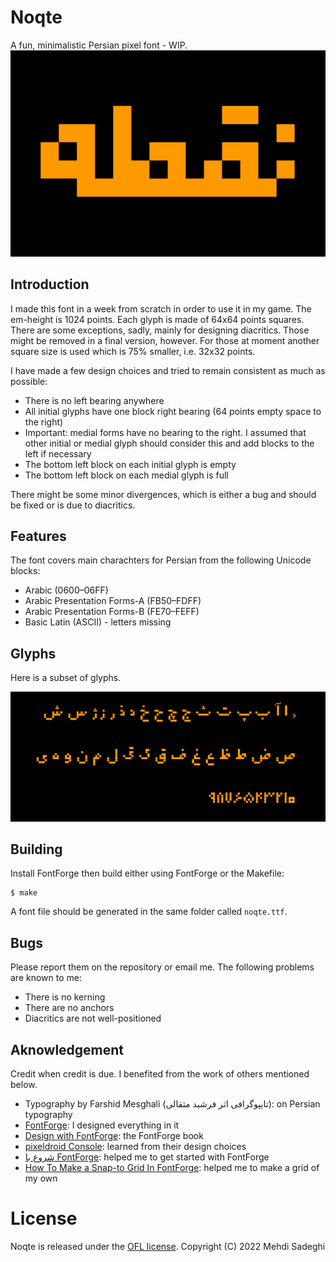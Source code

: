 # Noqte
A fun, minimalistic Persian pixel font - WIP.
![](noqte.png)

## Introduction
I made this font in a week from scratch in order to use it in my game. The em-height is 1024 points. Each glyph is made of 64x64 points squares. There are some exceptions, sadly, mainly for designing diacritics. Those might be removed in a final version, however. For those at moment another square size is used which is 75% smaller, i.e. 32x32 points.

I have made a few design choices and tried to remain consistent as much as possible:
- There is no left bearing anywhere
- All initial glyphs have one block right bearing (64 points empty space to the right)
- Important: medial forms have no bearing to the right. I assumed that other initial or medial glyph should consider this and add blocks to the left if necessary
- The bottom left block on each initial glyph is empty
- The bottom left block on each medial glyph is full

There might be some minor divergences, which is either a bug and should be fixed or is due to diacritics.

## Features
The font covers main charachters for Persian from the following Unicode blocks:
- Arabic (0600–06FF)
- Arabic Presentation Forms-A (FB50–FDFF)
- Arabic Presentation Forms-B (FE70–FEFF)
- Basic Latin (ASCII) - letters missing

## Glyphs
Here is a subset of glyphs.

![](glyphs.png)

## Building
Install FontForge then build either using FontForge or the Makefile:

	$ make

A font file should be generated in the same folder called `noqte.ttf`.

## Bugs
Please report them on the repository or email me. The following problems are known to me:

- There is no kerning
- There are no anchors
- Diacritics are not well-positioned

## Aknowledgement
Credit when credit is due. I benefited from the work of others mentioned below.

- Typography by Farshid Mesghali (تایپوگرافی اثر فرشید مثقالی): on Persian typography
- [FontForge](https://fontforge.org/): I designed everything in it
- [Design with FontForge](http://designwithfontforge.com): the FontForge book
- [pixeldroid Console](https://github.com/pixeldroid/fonts/tree/master/console): learned from their design choices
- [شروع با FontForge](http://rastikerdar.github.io/getting-started-with-fontforge/): helped me to get started with FontForge
- [How To Make a Snap-to Grid In FontForge](https://namethattech.wordpress.com/2017/03/22/how-to-make-a-snap-to-grid-in-fontforge/): helped me to make a grid of my own

# License
Noqte is released under the [OFL license](LICENSE).
Copyright (C) 2022 Mehdi Sadeghi
